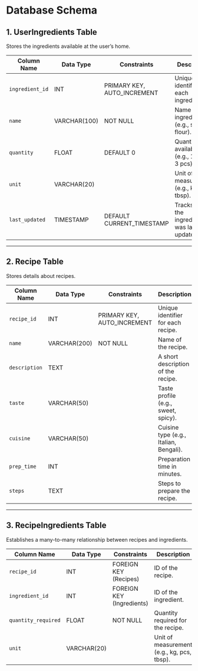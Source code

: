 # Database Schema

## **1. UserIngredients Table**
Stores the ingredients available at the user’s home.

| **Column Name**   | **Data Type**   | **Constraints**                  | **Description**                              |
|--------------------|-----------------|----------------------------------|----------------------------------------------|
| `ingredient_id`    | INT             | PRIMARY KEY, AUTO_INCREMENT      | Unique identifier for each ingredient.       |
| `name`             | VARCHAR(100)   | NOT NULL                         | Name of the ingredient (e.g., sugar, flour). |
| `quantity`         | FLOAT           | DEFAULT 0                        | Quantity available (e.g., 1.5 kg, 3 pcs).    |
| `unit`             | VARCHAR(20)    |                                  | Unit of measurement (e.g., kg, pcs, tbsp).   |
| `last_updated`     | TIMESTAMP       | DEFAULT CURRENT_TIMESTAMP        | Tracks when the ingredient was last updated. |

---

## **2. Recipe Table**
Stores details about recipes.

| **Column Name**   | **Data Type**   | **Constraints**                  | **Description**                              |
|--------------------|-----------------|----------------------------------|----------------------------------------------|
| `recipe_id`        | INT             | PRIMARY KEY, AUTO_INCREMENT      | Unique identifier for each recipe.           |
| `name`             | VARCHAR(200)   | NOT NULL                         | Name of the recipe.                          |
| `description`      | TEXT            |                                  | A short description of the recipe.           |
| `taste`            | VARCHAR(50)    |                                  | Taste profile (e.g., sweet, spicy).          |
| `cuisine`          | VARCHAR(50)    |                                  | Cuisine type (e.g., Italian, Bengali).       |
| `prep_time`        | INT             |                                  | Preparation time in minutes.                 |
| `steps`            | TEXT            |                                  | Steps to prepare the recipe.                 |

---

## **3. RecipeIngredients Table**
Establishes a many-to-many relationship between recipes and ingredients.

| **Column Name**       | **Data Type**   | **Constraints**                  | **Description**                              |
|------------------------|-----------------|----------------------------------|----------------------------------------------|
| `recipe_id`            | INT             | FOREIGN KEY (Recipes)            | ID of the recipe.                            |
| `ingredient_id`        | INT             | FOREIGN KEY (Ingredients)        | ID of the ingredient.                        |
| `quantity_required`    | FLOAT           | NOT NULL                         | Quantity required for the recipe.            |
| `unit`                 | VARCHAR(20)    |                                  | Unit of measurement (e.g., kg, pcs, tbsp).   |
